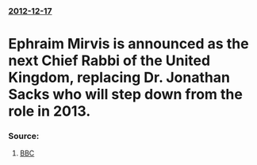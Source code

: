 ### [2012-12-17](/news/2012/12/17/index.md)

# Ephraim Mirvis is announced as the next Chief Rabbi of the United Kingdom, replacing Dr. Jonathan Sacks who will step down from the role in 2013. 




### Source:

1. [BBC](http://www.bbc.co.uk/news/uk-20764559)
